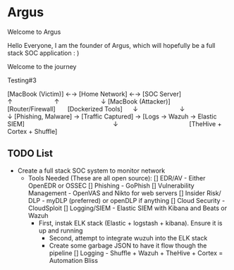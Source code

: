 # Argus
Welcome to Argus


Hello Everyone, I am the founder of Argus, which will hopefully be a full stack SOC application : ) 

Welcome to the journey 


Testing#3


[MacBook (Victim)] ←→ [Home Network] ←→ [SOC Server]
     ↑                        ↑                        ↓
[MacBook (Attacker)]     [Router/Firewall]       [Dockerized Tools]
     ↓                        ↓                        ↓
[Phishing, Malware] → [Traffic Captured] → [Logs → Wazuh → Elastic SIEM]
                                                  ↓
                                        [TheHive + Cortex + Shuffle]

TODO List
---------------------------------------------
- Create a full stack SOC system to monitor network
     - Tools Needed (These are all open source):
	[] EDR/AV - Either OpenEDR or OSSEC
	[] Phishing - GoPhish
	[] Vulnerability Management - OpenVAS and Nikto for web servers
	[] Insider Risk/ DLP - myDLP (preferred) or openDLP if anything
	[] Cloud Security - CloudSploit
	[] Logging/SIEM - Elastic SIEM with Kibana and Beats or Wazuh
		- First, instak ELK stack (Elastic + logstash + kibana). Ensure it is up and running
       		- Second, attempt to integrate wuzuh into the ELK stack
           	- Create some garbage JSON to have it flow though the pipeline
	[] Logging - Shuffle + Wazuh + TheHive + Cortex = Automation Bliss

